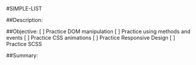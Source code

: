 #SIMPLE-LIST

##Description:

##Objective:
[ ] Practice DOM manipulation
[ ] Practice using methods and events
[ ] Practice CSS animations
[ ] Practice Responsive Design
[ ] Practice SCSS

##Summary: